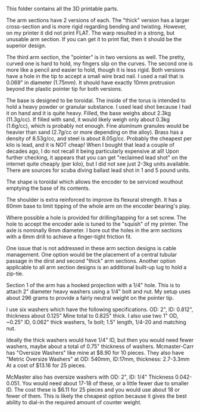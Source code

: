 This folder contains all the 3D printable parts. 

The arm sections have 2 versions of each.  The "thick" version has a larger cross-section and is more rigid regarding bending and twisting.  However, on my printer it did not print FLAT.  The warp resulted in a strong, but unusable arm section.  If you can get it to print flat, then it should be the superior design.

The third arm section, the "pointer" is in two versions as well.  The pretty, curved one is hard to hold, my fingers slip on the curves.  The second one is more like a pencil and easier to hold, though it is less rigid.  Both versions have a hole in the tip to accept a small wire brad nail.  I used a nail that is 0.069" in diameter (1.75mm).  It should have exactly 10mm protrusion beyond the plastic pointer tip for both versions.

The base is designed to be toroidal.  The inside of the torus is intended to hold a heavy powder or granular substance.  I used lead shot because I had it on hand and it is quite heavy.  Filled, the base weighs about 2.3kg (11.3g/cc).  If filled with sand, it would likely weigh only about 0.3kg (1.6g/cc), which is probably not enough.  Fine aluminum granules would be heavier than sand (2.7g/cc or more depending on the alloy).  Brass has a density of 8.53g/cc, and steel is about 8.05g/cc.  Probably the cheapest per kilo is lead, and it is NOT cheap!  When I bought that lead a couple of decades ago, I do not recall it being particularly expensive at all!  Upon further checking, it appears that you can get "reclaimed lead shot" on the internet quite cheaply (per kilo), but I did not see just 2-3kg units available.  There are sources for scuba diving ballast lead shot in 1 and 5 pound units.

The shape is toroidal which allows the encoder to be serviced wouthout emptying the base of its contents.

The shoulder is extra reinforced to improve its flexural strength.  It has a 60mm base to limit tipping of the whole arm on the encoder bearing's play.  

Where possible a hole is provided for drilling/tapping for a set screw.  The  hole to accept the encoder axle is tuned to the "squish" of my printer.  The axle is nominally 6mm diameter.  I bore out the holes in the arm sections with a 6mm drill to achieve a finger-tight friction fit.

One issue that is not addressed in these arm section designs is cable management.  One option would be the placement of a central tubular passage in the dirst and second "thick" arm sections.  Another option applicable to all arm section designs is an additional built-up lug to hold a zip-tie.

Section 1 of the arm has a hooked projection with a 1/4" hole.  This is to attach 2" diameter heavy washers using a 1/4" bolt and nut.  My setup uses about 296 grams to provide a fairly neutral weight on the pointer tip.

I use six washers which have the following specifications.  OD: 2", ID: 0.812", thickness about 0.125"  Mine total to 0.825" thick.  I also use two 1" OD, ~0.25" ID, 0.062" thick washers, 1x bolt; 1.5" length, 1/4-20 and matching nut.

Ideally the thick washers would have 1/4" ID, but then you would need fewer washers, maybe about a total of 0.75" thickness of washers.  Mcmaster-Carr has "Oversize Washers" like mine at $8.90 for 10 pieces.  They also have "Metric Oversize Washers" at OD: 540mm, ID:17mm, thickness: 2.7-3.3mm  At a cost of $13.16 for 25 pieces.

McMaster also has oversize washers with OD: 2", ID: 1/4" Thickness 0.042-0.051.  You would need about 17-18 of these, or a little fewer due to smaller ID.  The cost these is $6.11 for 25 pieces and you would use about 18 or fewer of them.  This is likely the cheapest option because it gives the best ability to dial-in the required amount of counter weight.
